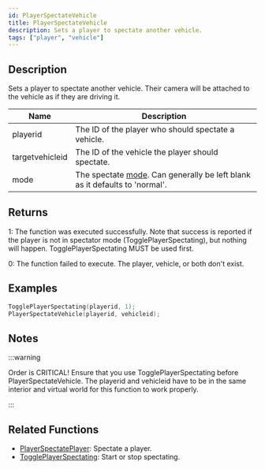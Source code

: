 ```yaml
---
id: PlayerSpectateVehicle
title: PlayerSpectateVehicle
description: Sets a player to spectate another vehicle.
tags: ["player", "vehicle"]
---
```


## Description

Sets a player to spectate another vehicle. Their camera will be attached to the vehicle as if they are driving it.

| Name | Description |
| --- | --- |
| playerid | The ID of the player who should spectate a vehicle. |
| targetvehicleid | The ID of the vehicle the player should spectate. |
| mode | The spectate [mode](../resources/spectatemodes.md). Can generally be left blank as it defaults to 'normal'. |

## Returns

1: The function was executed successfully. Note that success is reported if the player is not in spectator mode (TogglePlayerSpectating), but nothing will happen. TogglePlayerSpectating MUST be used first.

0: The function failed to execute. The player, vehicle, or both don't exist.

## Examples

```c
TogglePlayerSpectating(playerid, 1);
PlayerSpectateVehicle(playerid, vehicleid);
```

## Notes

:::warning

Order is CRITICAL! Ensure that you use TogglePlayerSpectating before PlayerSpectateVehicle. The playerid and vehicleid have to be in the same interior and virtual world for this function to work properly.

:::

## Related Functions

- [PlayerSpectatePlayer](PlayerSpectatePlayer.md): Spectate a player.
- [TogglePlayerSpectating](TogglePlayerSpectating.md): Start or stop spectating.
